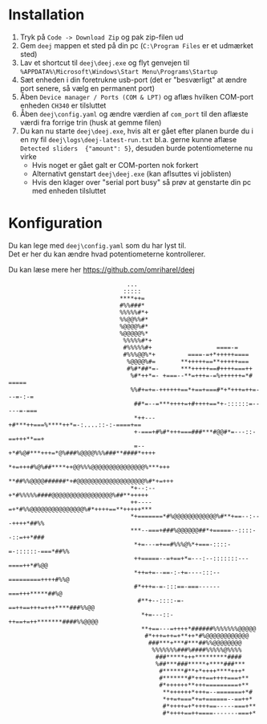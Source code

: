 # Installation
1. Tryk på `Code -> Download Zip` og pak zip-filen ud
2. Gem `deej` mappen et sted på din pc (`C:\Program Files` er et udmærket sted)
3. Lav et shortcut til `deej\deej.exe` og flyt genvejen til `%APPDATA%\Microsoft\Windows\Start Menu\Programs\Startup`
4. Sæt enheden i din foretrukne usb-port (det er "besværligt" at ændre port senere, så vælg en permanent port)
5. Åben `Device manager / Ports (COM & LPT)` og aflæs hvilken COM-port enheden `CH340` er tilsluttet
6. Åben `deej\config.yaml` og ændre værdien af `com_port` til den aflæste værdi fra forrige trin (husk at gemme filen)
7. Du kan nu starte `deej\deej.exe`, hvis alt er gået efter planen burde du i en ny fil `deej\logs\deej-latest-run.txt` bl.a. gerne kunne aflæse `Detected sliders	{"amount": 5}`, desuden burde potentiometerne nu virke 
    - Hvis noget er gået galt er COM-porten nok forkert
    - Alternativt genstart `deej\deej.exe` (kan aflsuttes vi joblisten)
    - Hvis den klager over "serial port busy" så prøv at genstarte din pc med enheden tilsluttet

# Konfiguration
Du kan lege med `deej\config.yaml` som du har lyst til.\
Det er her du kan ændre hvad potentiometerne kontrollerer.

Du kan læse mere her https://github.com/omriharel/deej                  
                                                                          
                                                                    
                                                                                                    
                                     ...                                                            
                                    :::::                                                           
                                   ****++=                                                          
                                   #%%###*                                                          
                                   %%%%%#*+                                                         
                                   %%@@%%#*                                                         
                                   %@@@@%#*                                                         
                                   %@@@@@%*                                                         
                                    %%%%%#*+                                                        
                                    #%%%%%#+                  ====-=                                
                                    #%%%@@%*+         ====-=+*+++++====                             
                                     %@@@@%#=       **+++++==**+++++===                             
                                     #%#*##*=-      ***+++++==#++++===++                            
                                      %#*++*=- +===--**=+++=-=%++++++=*#  =====                     
                                      %%#+=+=-++++++==*+==+===#*+*+++=++=---=-:-=                   
                                       ##*=--=***++++=+#++++==*+-::::::=-----=-===                  
                                       *++---+#***++===%****++*=-:....::-:-====+==                  
                                       +-===+#%#*+++===###***#@@#*=---::-==+++**==+                 
                                       =--+*#%@#***+++=*@%###%@@@@%%%###**####*++++                 
                                      *+=+++#%@%##****++@@%%%@@@@@@@@@@@@@@@%***+++                 
                                      **##%%@@@@######*+#@@@@@@@@@@@@@@@@@@@%#*+=+++                
                                      *+--:--+*#%%%%%####@@@@@@@@@@@@@@@@@%##**+++++                
                                      ++----=+*#%%@@@@@@@@@@@@@@@%#*++++==**+++++***                
                                      *+=======*#%@@@@@@@@@@@@%#**+==--:---++++*##%%                
                                      ***--===+###%@@@@@@##*+=====--::::--::=++*###                 
                                       *+=---=+==#%%%@%*+===-::::-=-::::::-===*##%%                 
                                       ++=====--=+==+*=---:--:::::::---====++*#%@@                  
                                       *++=+=--==-:-+=----:::--=========++++#%%@                    
                                       #*+++=-=-:::==-===------===+++*****##%@                      
                                        #**+--::::-=-==++==+++=+++****###%%@@                       
                                         *+=---::-++==+=++*******####%%@@@@                         
                                         **+==---=++++*######%%%%%%%@@@@@                           
                                          #*+++=++=+**++*#%@@@@@@@@@@@@                             
                                           ###***+***#***##%%@@@@@@@@                               
                                            %%%%%%%###%####%%%%%@%%%%                               
                                             ###*****+++*********####                               
                                             %##***###*****+****###***                              
                                              #******#**+*++++****+++*                              
                                              #*******#*+++==++++===+**                             
                                              #*++++++**+++=========+**                             
                                               **++++++*+++=--=======+*#                            
                                               *++=+===*+=+======--==++*                            
                                               #*++++=+*++++==-----===+**                           
                                               #*++++==++====-------===+*                           